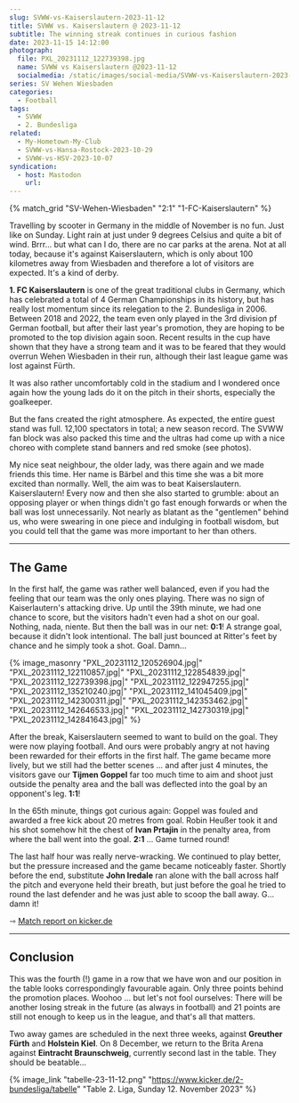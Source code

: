 ```yaml
---
slug: SVWW-vs-Kaiserslautern-2023-11-12
title: SVWW vs. Kaiserslautern @ 2023-11-12
subtitle: The winning streak continues in curious fashion
date: 2023-11-15 14:12:00
photograph:
  file: PXL_20231112_122739398.jpg
  name: SVWW vs Kaiserslautern @2023-11-12
  socialmedia: /static/images/social-media/SVWW-vs-Kaiserslautern-2023-11-12.png
series: SV Wehen Wiesbaden
categories:
  - Football
tags:
  - SVWW
  - 2. Bundesliga
related:
  - My-Hometown-My-Club
  - SVWW-vs-Hansa-Rostock-2023-10-29
  - SVWW-vs-HSV-2023-10-07
syndication:
  - host: Mastodon
    url: 
---
```


{% match_grid "SV-Wehen-Wiesbaden" "2:1" "1-FC-Kaiserslautern" %}

Travelling by scooter in Germany in the middle of November is no fun. Just like on Sunday. Light rain at just under 9 degrees Celsius and quite a bit of wind. Brrr... but what can I do, there are no car parks at the arena. Not at all today, because it's against Kaiserslautern, which is only about 100 kilometres away from Wiesbaden and therefore a lot of visitors are expected. It's a kind of derby.

**1. FC Kaiserslautern** is one of the great traditional clubs in Germany, which has celebrated a total of 4 German Championships in its history, but has really lost momentum since its relegation to the 2. Bundesliga in 2006. Between 2018 and 2022, the team even only played in the 3rd division pf German football, but after their last year's promotion, they are hoping to be promoted to the top division again soon. Recent results in the cup have shown that they have a strong team and it was to be feared that they would overrun Wehen Wiesbaden in their run, although their last league game was lost against Fürth.

It was also rather uncomfortably cold in the stadium and I wondered once again how the young lads do it on the pitch in their shorts, especially the goalkeeper.

But the fans created the right atmosphere. As expected, the entire guest stand was full. 12,100 spectators in total; a new season record. The SVWW fan block was also packed this time and the ultras had come up with a nice choreo with complete stand banners and red smoke (see photos).

<!-- more -->

My nice seat neighbour, the older lady, was there again and we made friends this time. Her name is Bärbel and this time she was a bit more excited than normally. Well, the aim was to beat Kaiserslautern. Kaiserslautern! Every now and then she also started to grumble: about an opposing player or when things didn't go fast enough forwards or when the ball was lost unnecessarily. Not nearly as blatant as the "gentlemen" behind us, who were swearing in one piece and indulging in football wisdom, but you could tell that the game was more important to her than others.

---

## The Game

In the first half, the game was rather well balanced, even if you had the feeling that our team was the only ones playing. There was no sign of Kaiserlautern's attacking drive. Up until the 39th minute, we had one chance to score, but the visitors hadn't even had a shot on our goal. Nothing, nada, niente. But then the ball was in our net: **0:1**! A strange goal, because it didn't look intentional. The ball just bounced at Ritter's feet by chance and he simply took a shot. Goal. Damn...

{% image_masonry
  "PXL_20231112_120526904.jpg|"
  "PXL_20231112_122110857.jpg|"
  "PXL_20231112_122854839.jpg|"
  "PXL_20231112_122739398.jpg|"
  "PXL_20231112_122947255.jpg|"
  "PXL_20231112_135210240.jpg|"
  "PXL_20231112_141045409.jpg|"
  "PXL_20231112_142300311.jpg|"
  "PXL_20231112_142353462.jpg|"
  "PXL_20231112_142646533.jpg|"
  "PXL_20231112_142730319.jpg|"
  "PXL_20231112_142841643.jpg|"
%}

After the break, Kaiserslautern seemed to want to build on the goal. They were now playing football. And ours were probably angry at not having been rewarded for their efforts in the first half. The game became more lively, but we still had the better scenes ... and after just 4 minutes, the visitors gave our **Tijmen Goppel** far too much time to aim and shoot just outside the penalty area and the ball was deflected into the goal by an opponent's leg. **1:1**!

In the 65th minute, things got curious again: Goppel was fouled and awarded a free kick about 20 metres from goal. Robin Heußer took it and his shot somehow hit the chest of **Ivan Prtajin** in the penalty area, from where the ball went into the goal. **2:1** ... Game turned round!

The last half hour was really nerve-wracking. We continued to play better, but the pressure increased and the game became noticeably faster. Shortly before the end, substitute **John Iredale** ran alone with the ball across half the pitch and everyone held their breath, but just before the goal he tried to round the last defender and he was just able to scoop the ball away. G... damn it!

&#x21FE;&nbsp;[Match report on kicker.de](https://www.kicker.de/wiesbaden-gegen-klautern-2023-bundesliga-4861776/analyse)

---

## Conclusion

This was the fourth (!) game in a row that we have won and our position in the table looks correspondingly favourable again. Only three points behind the promotion places. Woohoo ... but let's not fool ourselves: There will be another losing streak in the future (as always in football) and 21 points are still not enough to keep us in the league, and that's all that matters.

Two away games are scheduled in the next three weeks, against **Greuther Fürth** and **Holstein Kiel**. On 8 December, we return to the Brita Arena against **Eintracht Braunschweig**, currently second last in the table. They should be beatable...

{% image_link "tabelle-23-11-12.png" "https://www.kicker.de/2-bundesliga/tabelle" "Table 2. Liga, Sunday 12. November 2023" %}